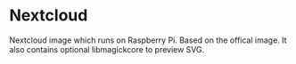 # Nextcloud

Nextcloud image which runs on Raspberry Pi. Based on the offical image.
It also contains optional libmagickcore to preview SVG.
